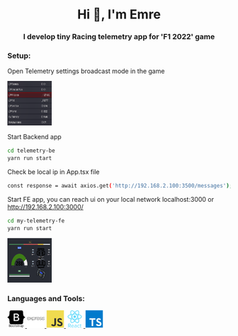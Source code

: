 <h1 align="center">Hi 👋, I'm Emre</h1>
<h3 align="center">I develop tiny Racing telemetry app for 'F1 2022' game </h3>

<h3 align="left">Setup:</h3>
<p align="left">
    Open Telemetry settings broadcast mode in the game
</p>
<img src="https://github.com/emreozhan/f1_telemetry/blob/master/my-telemetry-fe/src/gameSettings.png?raw=true" alt="GameSetting" width="100" height="100"/> 


Start Backend app
```bash
cd telemetry-be
yarn run start
```


Check be local ip in App.tsx file
```bash
const response = await axios.get('http://192.168.2.100:3500/messages');
```

Start FE app, you can reach ui on your local network localhost:3000  or http://192.168.2.100:3000/ 
```bash
cd my-telemetry-fe
yarn run start
```

<img src="https://github.com/emreozhan/f1_telemetry/blob/master/my-telemetry-fe/src/telemetryV1.png?raw=true" alt="Dashboard" width="100" height="100"/> 


<h3 align="left">Languages and Tools:</h3>
<p align="left"> <a href="https://getbootstrap.com" target="_blank" rel="noreferrer"> <img src="https://raw.githubusercontent.com/devicons/devicon/master/icons/bootstrap/bootstrap-plain-wordmark.svg" alt="bootstrap" width="40" height="40"/> </a> <a href="https://expressjs.com" target="_blank" rel="noreferrer"> <img src="https://raw.githubusercontent.com/devicons/devicon/master/icons/express/express-original-wordmark.svg" alt="express" width="40" height="40"/> </a> <a href="https://developer.mozilla.org/en-US/docs/Web/JavaScript" target="_blank" rel="noreferrer"> <img src="https://raw.githubusercontent.com/devicons/devicon/master/icons/javascript/javascript-original.svg" alt="javascript" width="40" height="40"/> </a> <a href="https://reactjs.org/" target="_blank" rel="noreferrer"> <img src="https://raw.githubusercontent.com/devicons/devicon/master/icons/react/react-original-wordmark.svg" alt="react" width="40" height="40"/> </a> <a href="https://www.typescriptlang.org/" target="_blank" rel="noreferrer"> <img src="https://raw.githubusercontent.com/devicons/devicon/master/icons/typescript/typescript-original.svg" alt="typescript" width="40" height="40"/> </a> </p>